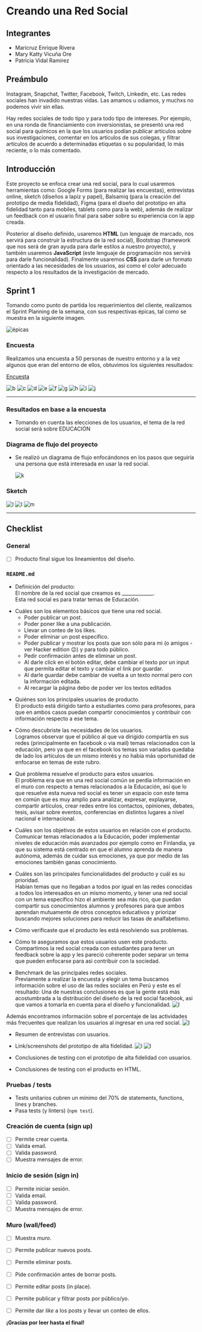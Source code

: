 # Creando una Red Social

## Integrantes

* Maricruz Enrique Rivera
* Mary Katty Vicuña Ore
* Patricia Vidal Ramirez

## Preámbulo

Instagram, Snapchat, Twitter, Facebook, Twitch, Linkedin, etc. Las redes
sociales han invadido nuestras vidas. Las amamos u odiamos, y muchxs no podemos
vivir sin ellas.

Hay redes sociales de todo tipo y para todo tipo de intereses. Por ejemplo,
en una ronda de financiamiento con inversionistas, se presentó una red social
para químicos en la que los usuarios podían publicar artículos sobre sus
investigaciones, comentar en los artículos de sus colegas, y filtrar artículos
de acuerdo a determinadas etiquetas o su popularidad, lo más reciente, o lo
más comentado.


## Introducción

Este proyecto se enfoca crear una red social, para lo cual usaremos 
herramientas como: Google Forms (para realizar las encuestas), entrevistas online, sketch
(diseños a lapiz y papel), Balsamiq (para la creación del prototipo de media fidelidad), Figma (para el diseño del prototipo en alta fidelidad tanto para mobiles, tablets como para la web), además de realizar un feedback con el usuario final para saber sobre su experiencia con la app creada.

Posterior al diseño definido, usaremos
**HTML** (un lenguaje de marcado, nos servirá para construir la estructura de la red social),
Bootstrap (framework que nos será de gran ayuda para darle estilos a nuestro proyecto), 
y también usaremos **JavaScript** (este lenguaje de programación nos servirá para darle funcionalidad). Finalmente usaremos **CSS** para darle un formato orientado a las necesidades de los usuarios, asi como el color adecuado respecto a los resultados de la investigación de mercado.

## Sprint 1

Tomando como punto de partida los requerimientos del cliente, realizamos el Sprint Planning 
de la semana, con sus respectivas épicas, tal como se muestra en la siguiente imagen.

![épicas](image/Screenshot_00.png)

### Encuesta 

Realizamos una encuesta a 50 personas de nuestro entorno y a la vez algunos que eran del 
entorno de ellos, obtuvimos los siguientes resultados:

[Encuesta](https://goo.gl/forms/qDz2VB1k2nCl5zp12)

  ![b](image/Screenshot_1.png)
  ![c](image/Screenshot_2.png)
  ![d](image/Screenshot_3.png)
  ![e](image/Screenshot_4.png)
  ![f](image/Screenshot_5.png)
  ![g](image/Screenshot_6.png)
  ![h](image/Screenshot_7.png)
  ![i](image/Screenshot_8.png)
  ![j](image/Screenshot_9.png)

***

### Resultados en base a la encuesta

* Tomando en cuenta las elecciones de los usuarios, el tema de la red social será sobre EDUCACIÓN 
  
### Diagrama de flujo del proyecto
  
*  Se realizó un diagrama de flujo enfocándonos en los pasos que seguiría una persona que está 
   interesada en usar la red social.

   ![k](image/Screenshot_000.png)

### Sketch

![l](image/Screenshot_10.png)
![l](image/Screenshot_11.png)
![m](image/Screenshot_12.png)


  ***

## Checklist

### General

* [ ] Producto final sigue los lineamientos del diseño.

### `README.md`

*  Definición del producto:<br>
El nombre de la red social que creamos es _____________. <br> Esta red social es para tratar temas de Educación.
    
    
  +  Cuáles son los elementos básicos que tiene una red social.<br>
      + Poder publicar un post.
      + Poder poner like a una publicación.
      + Llevar un conteo de los likes.
      + Poder eliminar un post específico.
      + Poder publicar y mostrar los posts que son sólo para mi (o amigos - ver Hacker edition 😉) y para todo público.
      + Pedir confirmación antes de eliminar un post.
      + Al darle click en el botón editar, debe cambiar el texto por un input que permita editar el texto y cambiar el link por guardar.
      + Al darle guardar debe cambiar de vuelta a un texto normal pero con la información editada.
      + Al recargar la página debo de poder ver los textos editados

*  Quiénes son los principales usuarios de producto.<br>
El producto está dirigido tanto a estudiantes como para profesores, para que en ambos casos puedan compartir conocimientos y contribuir con información respecto a ese tema.

*  Cómo descubriste las necesidades de los usuarios.<br>
Logramos observar que el público al que va dirigido compartía en sus redes (principalmente en facebook o via mail) temas relacionados con la educación, pero ya que en el facebook los temas son variados quedaba de lado los artículos de un mismo interés y no había más oportunidad de enfocarse en temas de este rubro.

*  Qué problema resuelve el producto para estos usuarios.<br>
El problema era que en una red social común se perdía información en el muro con respecto a temas relacionados a la Educación, así que lo que resuelve esta nueva red social es tener un espacio con este tema en común que es muy amplio para analizar, expresar, explayarse, compartir artículos, crear redes entre los contactos, opiniones, debates, tesis, avisar sobre eventos, conferencias en distintos lugares a nivel nacional e internacional.

*  Cuáles son los objetivos de estos usuarios en relación con el producto.<br>
Comunicar temas relacionados a la Educación, poder implementar niveles de educación más avanzados por ejemplo como en Finlandia, ya que su sistema está centrado en que el alumno aprenda de manera autónoma, además de cuidar sus emociones, ya que por medio de las emociones también ganas conocimiento.

*  Cuáles son las principales funcionalidades del producto y cuál es su prioridad.<br>
Habían temas que no llegaban a todos por igual en las redes conocidas a todos los interesados en un mismo momento, y tener una red social con un tema específico hizo el ambiente sea más rico, que puedan compartir sus conocimientos alumnos y profesores para que ambos aprendan mutuamente de otros conceptos educativos y priorizar buscando mejores soluciones para reducir las tasas de analfabetismo.


*  Cómo verificaste que el producto les está resolviendo sus problemas.<br>



*  Cómo te aseguramos que estos usuarios usen este producto.<br>
Compartimos la red social creada con estudiantes para tener un feedback sobre la app y les pareció coherente poder separar un tema que pueden enfocarse para asi contribuir con la sociedad.

*  Benchmark de las principales redes sociales.<br>
Previamente a realizar la encuesta y elegir un tema buscamos información sobre el uso de las redes sociales en Perú y este es el resultado:
Una de nuestras conclusiones es que la gente está más acostumbrada a la distribución del diseño de la red social facebook, asi que vamos a tomarla en cuenta para el diseño y funcionalidad.
![l](image/porcentajesbenchmark.png)

Además encontramos información sobre el porcentaje de las actividades más frecuentes que realizan los usuarios al ingresar en una red social.
![l](image/porcentajeusoderedes.png)


*  Resumen de entrevistas con usuarios.
*  Link/screenshots del prototipo de alta fidelidad.
![l](image/1.jpeg)
![l](image/2.jpeg)

*  Conclusiones de testing con el prototipo de alta fidelidad con usuarios.
*  Conclusiones de testing con el producto en HTML.

### Pruebas / tests

*  Tests unitarios cubren un mínimo del 70% de statements, functions, lines y branches.
*  Pasa tests (y linters) (`npm test`).

### Creación de cuenta (sign up)

* [ ] Permite crear cuenta.
* [ ] Valida email.
* [ ] Valida password.
* [ ] Muestra mensajes de error.

### Inicio de sesión (sign in)

* [ ] Permite iniciar sesión.
* [ ] Valida email.
* [ ] Valida password.
* [ ] Muestra mensajes de error.

### Muro (wall/feed)

* [ ] Muestra _muro_.
* [ ] Permite publicar nuevos posts.
* [ ] Permite eliminar posts.
* [ ] Pide confirmación antes de borrar posts.
* [ ] Permite editar posts (in place).
* [ ] Permite publicar y filtrar posts por público/yo.
* [ ] Permite dar _like_ a los posts y llevar un conteo de ellos.


**¡Gracias por leer hasta el final!**
